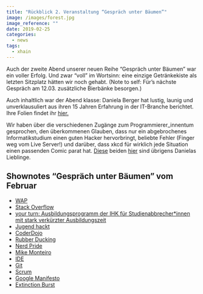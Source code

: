 ```yaml
---
title: "Rückblick 2. Veranstaltung “Gespräch unter Bäumen”"
image: /images/forest.jpg
image_reference: ""
date: 2019-02-25
categories:
  - news
tags:
  - xhain
---
```


Auch der zweite Abend unserer neuen Reihe “Gespräch unter Bäumen” war ein voller Erfolg. Und zwar “voll” im Wortsinn: eine einzige Getränkekiste als letzten Sitzplatz hätten wir noch gehabt.
(Note to self: Für’s nächste Gespräch am 12.03. zusätzliche Bierbänke besorgen.)

<!-- more -->

Auch inhaltlich war der Abend klasse: Daniela Berger hat lustig, launig und unverklausuliert aus ihren 15 Jahren Erfahrung in der IT-Branche berichtet. Ihre Folien findet ihr [hier.](/files/Daniela_wasichgernvorhergewussthaette.odp)

Wir haben über die verschiedenen Zugänge zum Programmierer_innentum gesprochen, den überkommenen Glauben, dass nur ein abgebrochenes Informatikstudium einen guten Hacker hervorbringt, beliebte Fehler (Finger weg vom Live Server!) und darüber, dass xkcd für wirklich jede Situation einen passenden Comic parat hat.
[Diese](https://xkcd.com/979/) beiden [hier](https://xkcd.com/1425/) sind übrigens Danielas Lieblinge.

## Shownotes “Gespräch unter Bäumen” vom Februar

- [WAP](https://de.wikipedia.org/wiki/Wireless_Application_Protocol)
- [Stack Overflow](<https://de.wikipedia.org/wiki/Stack_Overflow_(Website)>)
- [your turn: Ausbildungsprogramm der IHK für Studienabbrecher\*innen mit stark verkürzter Ausbildungszeit](https://www.ihk-berlin.de/ausbildung/Infos_fuer_Azubis/Fuer_Schueler_und_Studenten/Studienabbrecher/2263262)
- [Jugend hackt](www.jugendhackt.org)
- [CoderDojo](https://coderdojo.com/de-DE)
- [Rubber Ducking](https://de.wikipedia.org/wiki/Quietscheentchen-Debugging)
- [Nerd Pride](https://tante.cc/2012/11/26/good-night-nerd-pride-kommentare/)
- [Mike Monteiro](https://vimeo.com/190834270)
- [IDE](https://de.wikipedia.org/wiki/Integrierte_Entwicklungsumgebung)
- [Git](https://de.wikipedia.org/wiki/Git)
- [Scrum](https://de.wikipedia.org/wiki/Scrum)
- [Google Manifesto](https://gizmodo.com/exclusive-heres-the-full-10-page-anti-diversity-screed-1797564320?rev=1501965015200&utm_campaign=socialflow_gizmodo_twitter&utm_source=gizmodo_twitter&utm_medium=socialflow)
- [Extinction Burst](<https://en.wikipedia.org/wiki/Extinction_(psychology)#Burst>)
